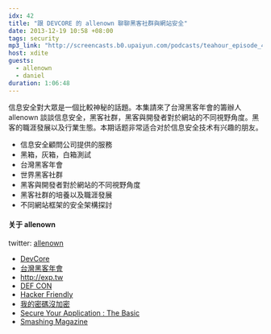 ```yaml
---
idx: 42
title: "跟 DEVCORE 的 allenown 聊聊黑客社群與網站安全"
date: 2013-12-19 10:58 +08:00
tags: security
mp3_link: "http://screencasts.b0.upaiyun.com/podcasts/teahour_episode_44.m4a"
host: xdite
guests:
  - allenown
  - daniel
duration: 1:06:48
---
```


信息安全對大眾是一個比較神秘的話題。本集請來了台灣黑客年會的籌辦人 allenown 談談信息安全，黑客社群，黑客與開發者對於網站的不同視野角度。黑客的職涯發展以及行業生態。本期话题非常适合对於信息安全技术有兴趣的朋友。


- 信息安全顧問公司提供的服務
- 黑箱，灰箱，白箱測試
- 台灣黑客年會
- 世界黑客社群
- 黑客與開發者對於網站的不同視野角度
- 黑客社群的培養以及職涯發展
- 不同網站框架的安全架構探討

#### 关于 allenown

twitter: [allenown](http://twitter.com/allenown)



<section class="notes" markdown="1">

- [DevCore](http://devco.re)
- [台灣黑客年會](http://hitcon.org)
- <http://exp.tw>
- [DEF CON](https://www.defcon.org/)
- [Hacker Friendly](http://hacker-friendly.com/)
- [我的密碼沒加密](http://plainpass.com/)
- [Secure Your Application : The Basic](http://blog.xdite.net/posts/2013/08/18/secure-your-application-the-basic-1)
- [Smashing Magazine](http://www.smashingmagazine.com/)

</section>

